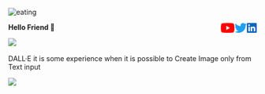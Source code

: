 ![eating](https://user-images.githubusercontent.com/65283311/176474763-e8401ddf-7a73-45a1-bbb3-9da58154b7fa.gif)



<p>
<a> <b> Hello Friend 👋 </b> </a>
<a href="https://www.linkedin.com/in/sskela-z-123322210/"><img height="20" align="right" src="./Icons/linkedin.svg" alt=""/></a>
<a href="https://twitter.com/sskelaz"><img height="20" align="right" src="./Icons/twitter.png" alt=""/></a>
<a href="https://www.youtube.com/channel/UC0AHWT1_oRXxfgglrVvr5qw/videos"><img height="20" align="right" src="./Icons/youtube.svg.png" alt=""/></a>
</p>


![](https://media3.giphy.com/media/XIDD9ivcLLzIoLFxCC/giphy.gif?cid=ecf05e47e3mach670hkgnn512847sivju9tq8npgafomvtra&rid=giphy.gif&ct=g)










DALL·E it is some experience when it is possible to Create Image only from Text input 


![](https://media0.giphy.com/media/oJx848nWCDYJn87xku/giphy.gif)
